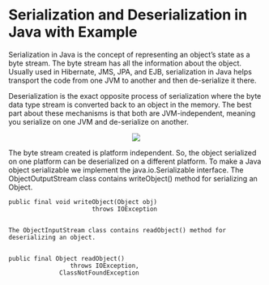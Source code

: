 # Serialization and Deserialization in Java with Example

Serialization in Java is the concept of representing an object’s state as a byte stream. The byte stream has all the information about the object. Usually used in Hibernate, JMS, JPA, and EJB, serialization in Java helps transport the code from one JVM to another and then de-serialize it there.

Deserialization is the exact opposite process of serialization where the byte data type stream is converted back to an object in the memory. The best part about these mechanisms is that both are JVM-independent, meaning you serialize on one JVM and de-serialize on another.


<p align="center">
<img src="https://media.geeksforgeeks.org/wp-content/cdn-uploads/gq/2016/01/serialize-deserialize-java.png" />
</p>

The byte stream created is platform independent. So, the object serialized on one platform can be deserialized on a different platform. To make a Java object serializable we implement the java.io.Serializable interface. The ObjectOutputStream class contains writeObject() method for serializing an Object. 

```
public final void writeObject(Object obj)
                       throws IOException
                       
 ```
 ```
The ObjectInputStream class contains readObject() method for deserializing an object. 
 

public final Object readObject()
                  throws IOException,
               ClassNotFoundException
               
               
```            
